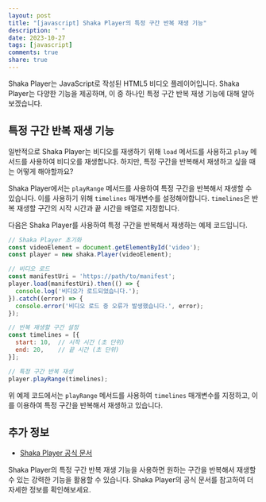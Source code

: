 ```yaml
---
layout: post
title: "[javascript] Shaka Player의 특정 구간 반복 재생 기능"
description: " "
date: 2023-10-27
tags: [javascript]
comments: true
share: true
---
```

Shaka Player는 JavaScript로 작성된 HTML5 비디오 플레이어입니다. Shaka Player는 다양한 기능을 제공하며, 이 중 하나인 특정 구간 반복 재생 기능에 대해 알아보겠습니다.

## 특정 구간 반복 재생 기능
일반적으로 Shaka Player는 비디오를 재생하기 위해 `load` 메서드를 사용하고 `play` 메서드를 사용하여 비디오를 재생합니다. 하지만, 특정 구간을 반복해서 재생하고 싶을 때는 어떻게 해야할까요?

Shaka Player에서는 `playRange` 메서드를 사용하여 특정 구간을 반복해서 재생할 수 있습니다. 이를 사용하기 위해 `timelines` 매개변수를 설정해야합니다. `timelines`은 반복 재생할 구간의 시작 시간과 끝 시간을 배열로 지정합니다.

다음은 Shaka Player를 사용하여 특정 구간을 반복해서 재생하는 예제 코드입니다.

```javascript
// Shaka Player 초기화
const videoElement = document.getElementById('video');
const player = new shaka.Player(videoElement);

// 비디오 로드
const manifestUri = 'https://path/to/manifest';
player.load(manifestUri).then(() => {
  console.log('비디오가 로드되었습니다.');
}).catch((error) => {
  console.error('비디오 로드 중 오류가 발생했습니다.', error);
});

// 반복 재생할 구간 설정
const timelines = [{
  start: 10,  // 시작 시간 (초 단위)
  end: 20,    // 끝 시간 (초 단위)
}];

// 특정 구간 반복 재생
player.playRange(timelines);
```

위 예제 코드에서는 `playRange` 메서드를 사용하여 `timelines` 매개변수를 지정하고, 이를 이용하여 특정 구간을 반복해서 재생하고 있습니다.

## 추가 정보
- [Shaka Player 공식 문서](https://github.com/google/shaka-player)

Shaka Player의 특정 구간 반복 재생 기능을 사용하면 원하는 구간을 반복해서 재생할 수 있는 강력한 기능을 활용할 수 있습니다. Shaka Player의 공식 문서를 참고하여 더 자세한 정보를 확인해보세요.